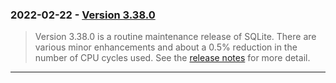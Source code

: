 ### 2022\-02\-22 \- [Version 3\.38\.0](releaselog/3_38_0.html)


> Version 3\.38\.0 is a routine maintenance release of
> SQLite. There are various minor enhancements and
> about a 0\.5% reduction in the number of CPU cycles
> used. See the
> [release notes](releaselog/3_38_0.html) for
> more detail.



---


